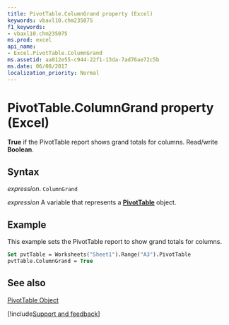 ```yaml
---
title: PivotTable.ColumnGrand property (Excel)
keywords: vbaxl10.chm235075
f1_keywords:
- vbaxl10.chm235075
ms.prod: excel
api_name:
- Excel.PivotTable.ColumnGrand
ms.assetid: aa012e55-c944-22f1-13da-7ad76ae72c5b
ms.date: 06/08/2017
localization_priority: Normal
---
```



# PivotTable.ColumnGrand property (Excel)

 **True** if the PivotTable report shows grand totals for columns. Read/write **Boolean**.


## Syntax

_expression_. `ColumnGrand`

_expression_ A variable that represents a **[PivotTable](Excel.PivotTable.md)** object.


## Example

This example sets the PivotTable report to show grand totals for columns.


```vb
Set pvtTable = Worksheets("Sheet1").Range("A3").PivotTable 
pvtTable.ColumnGrand = True
```


## See also


[PivotTable Object](Excel.PivotTable.md)

[!include[Support and feedback](~/includes/feedback-boilerplate.md)]